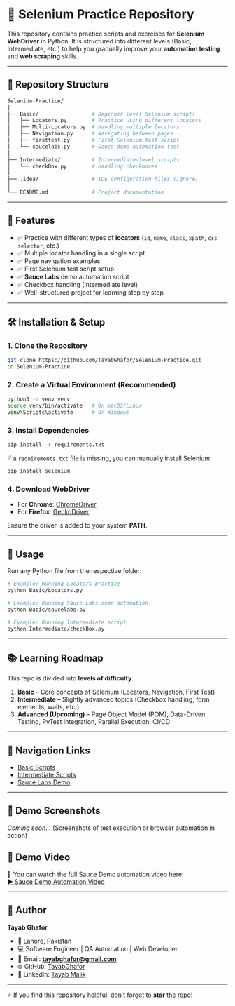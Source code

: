 
# 🐍 Selenium Practice Repository  

This repository contains practice scripts and exercises for **Selenium WebDriver** in Python. It is structured into different levels (Basic, Intermediate, etc.) to help you gradually improve your **automation testing** and **web scraping** skills.  

---

## 📂 Repository Structure  

```bash
Selenium-Practice/
│
├── Basic/                 # Beginner-level Selenium scripts
│   ├── Locators.py        # Practice using different locators
│   ├── Multi-Locators.py  # Handling multiple locators
│   ├── Navigation.py      # Navigating between pages
│   ├── firsttest.py       # First Selenium test script
│   └── saucelabs.py       # Sauce demo automation test
│
├── Intermediate/          # Intermediate-level scripts
│   └── checkBox.py        # Handling checkboxes
│
├── .idea/                 # IDE configuration files (ignore)
│
└── README.md              # Project documentation
````

---

## 🚀 Features

* ✅ Practice with different types of **locators** (`id`, `name`, `class`, `xpath`, `css selector`, etc.)
* ✅ Multiple locator handling in a single script
* ✅ Page navigation examples
* ✅ First Selenium test script setup
* ✅ **Sauce Labs** demo automation script
* ✅ Checkbox handling (Intermediate level)
* ✅ Well-structured project for learning step by step

---

## 🛠️ Installation & Setup

### 1. Clone the Repository

```bash
git clone https://github.com/TayabGhafor/Selenium-Practice.git
cd Selenium-Practice
```

### 2. Create a Virtual Environment (Recommended)

```bash
python3 -m venv venv
source venv/bin/activate   # On macOS/Linux
venv\Scripts\activate      # On Windows
```

### 3. Install Dependencies

```bash
pip install -r requirements.txt
```

If a `requirements.txt` file is missing, you can manually install Selenium:

```bash
pip install selenium
```

### 4. Download WebDriver

* For **Chrome**: [ChromeDriver](https://chromedriver.chromium.org/downloads)
* For **Firefox**: [GeckoDriver](https://github.com/mozilla/geckodriver/releases)

Ensure the driver is added to your system **PATH**.

---

## 📖 Usage

Run any Python file from the respective folder:

```bash
# Example: Running Locators practice
python Basic/Locators.py
```

```bash
# Example: Running Sauce Labs demo automation
python Basic/saucelabs.py
```

```bash
# Example: Running Intermediate script
python Intermediate/checkBox.py
```

---

## 📚 Learning Roadmap

This repo is divided into **levels of difficulty**:

1. **Basic** – Core concepts of Selenium (Locators, Navigation, First Test)
2. **Intermediate** – Slightly advanced topics (Checkbox handling, form elements, waits, etc.)
3. **Advanced (Upcoming)** – Page Object Model (POM), Data-Driven Testing, PyTest Integration, Parallel Execution, CI/CD

---

## 🔗 Navigation Links

* [Basic Scripts](./Basic)
* [Intermediate Scripts](./Intermediate)
* [Sauce Labs Demo](./Basic/saucelabs.py)

---

## 📸 Demo Screenshots

*Coming soon...* (Screenshots of test execution or browser automation in action)
## 📸 Demo Video  

🎥 You can watch the full Sauce Demo automation video here:  
[▶️ Sauce Demo Automation Video](https://drive.google.com/file/d/1lkIn1Tfp6stswiAmM2ptmfegpTnWrNSK/view?usp=sharing)



---

## 👤 Author

**Tayab Ghafor**
- 📍 Lahore, Pakistan
- 💻 Software Engineer | QA Automation | Web Developer
- 📧 Email: **[tayabghafor@gmail.com](mailto:tayabghafor@gmail.com)**
- 🌐 GitHub: [TayabGhafor](https://github.com/TayabGhafor)
- 🔗 LinkedIn: [Tayab Malik](https://www.linkedin.com/in/tayabmalik/)

---

⭐ If you find this repository helpful, don’t forget to **star** the repo!



